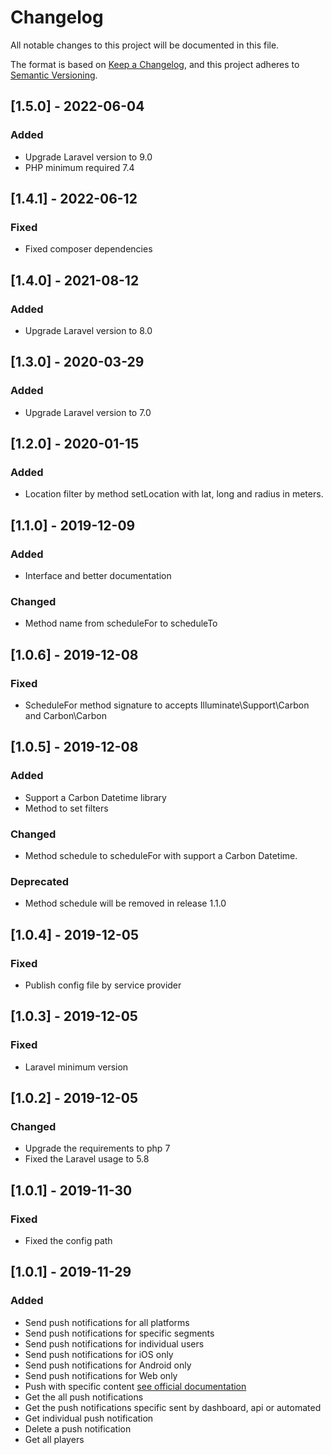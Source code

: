 # Changelog
All notable changes to this project will be documented in this file.

The format is based on [Keep a Changelog](https://keepachangelog.com/en/1.0.0/),
and this project adheres to [Semantic Versioning](https://semver.org/spec/v2.0.0.html).

## [1.5.0] - 2022-06-04
### Added
- Upgrade Laravel version to 9.0
- PHP minimum required 7.4

## [1.4.1] - 2022-06-12
### Fixed
- Fixed composer dependencies

## [1.4.0] - 2021-08-12
### Added
- Upgrade Laravel version to 8.0

## [1.3.0] - 2020-03-29
### Added
- Upgrade Laravel version to 7.0

## [1.2.0] - 2020-01-15

### Added
- Location filter by method setLocation with lat, long and radius in meters.

## [1.1.0] - 2019-12-09

### Added
- Interface and better documentation

### Changed
- Method name from scheduleFor to scheduleTo

## [1.0.6] - 2019-12-08

### Fixed
- ScheduleFor method signature to accepts Illuminate\Support\Carbon and Carbon\Carbon

## [1.0.5] - 2019-12-08

### Added
- Support a Carbon Datetime library
- Method to set filters

### Changed
- Method schedule to scheduleFor with support a Carbon Datetime.

### Deprecated
- Method schedule will be removed in release 1.1.0

## [1.0.4] - 2019-12-05

### Fixed
- Publish config file by service provider

## [1.0.3] - 2019-12-05

### Fixed
- Laravel minimum version

## [1.0.2] - 2019-12-05

### Changed
- Upgrade the requirements to php 7
- Fixed the Laravel usage to 5.8

## [1.0.1] - 2019-11-30

### Fixed
- Fixed the config path

## [1.0.1] - 2019-11-29

### Added
- Send push notifications for all platforms
- Send push notifications for specific segments
- Send push notifications for individual users
- Send push notifications for iOS only
- Send push notifications for Android only
- Send push notifications for Web only
- Push with specific content [see official documentation](https://documentation.onesignal.com/reference#create-notification)
- Get the all push notifications
- Get the push notifications specific sent by dashboard, api or automated
- Get individual push notification
- Delete a push notification
- Get all players